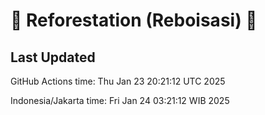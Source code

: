
# 🌳 Reforestation (Reboisasi) 🌲

## Last Updated

GitHub Actions time: Thu Jan 23 20:21:12 UTC 2025

Indonesia/Jakarta time: Fri Jan 24 03:21:12 WIB 2025
